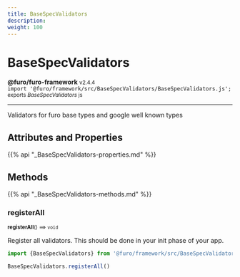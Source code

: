 ```yaml
---
title: BaseSpecValidators
description: 
weight: 100
---
```


# BaseSpecValidators

**@furo/furo-framework** <small>v2.4.4</small>
<br>`import '@furo/framework/src/BaseSpecValidators/BaseSpecValidators.js';`<small>
<br>exports *BaseSpecValidators* js</small>


****

Validators for furo base types and google well known types

## Attributes and Properties
{{% api "_BaseSpecValidators-properties.md" %}}






## Methods
{{% api "_BaseSpecValidators-methods.md" %}}


### **registerAll**
<small>**registerAll**() ⟹ `void`</small>

Register all validators. This should be done in your init phase of your app.
```js
import {BaseSpecValidators} from '@furo/framework/src/BaseSpecValidators/RegisterAll.js';

BaseSpecValidators.registerAll()
```

<br><br>
